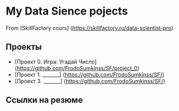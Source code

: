 # My Data Sience pojects

From [SkillFactory cours] (https://skillfactory.ru/data-scientist-pro)

## Проекты

* [Проект 0. Игра: Угадай Число] (https://github.com/FrodoSumkinss/SF/project_0)
* [Проект 1. _______] (https://github.com/FrodoSumkinss/SF/)
* [Проект 3. _______] (https://github.com/FrodoSumkinss/SF/)

## Ссылки на резюме